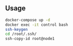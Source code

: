 ## Usage

```sh
docker-compose up -d
docker exec -it control bash
ssh-keygen
cd /root/.ssh/
ssh-copy-id root@node1
```
